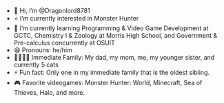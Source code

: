 - 👋 Hi, I’m @Dragonlord8781
- ⭐ I’m currently interested in Monster Hunter 
- 🌱 I’m currently learning Programming & Video Game Development at GCTC, Chemistry I & Zoology at Morris High School, and Government & Pre-calculus concurrently at OSUIT
- 😄 Pronouns: he/him
- 👨‍👩‍👧‍👦 Immediate Family: My dad, my mom, me, my younger sister, and currently 5 cats
- ⚡ Fun fact: Only one in my immediate family that is the oldest sibling. 
- 🎮 Favorite videogames: Monster Hunter: World, Minecraft, Sea of Thieves, Halo, and more. 
